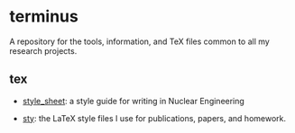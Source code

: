 # terminus

A repository for the tools, information, and TeX files common to all
my research projects.

## tex

- [style\_sheet](tex/style_sheet/): a style guide for writing in Nuclear Engineering

- [sty](tex/sty/): the LaTeX style files I use for publications, papers, and homework.
